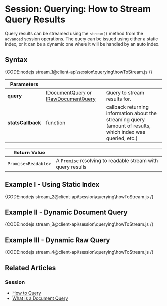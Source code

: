 # Session: Querying: How to Stream Query Results

Query results can be streamed using the `stream()` method from the `advanced` session operations. The query can be issued using either a static index, or it can be a dynamic one where it will be handled by an auto index.

## Syntax

{CODE:nodejs stream_1@client-api\session\querying\howToStream.js /}

| Parameters | | |
| ------------- | ------------- | ----- |
| **query** | [IDocumentQuery](../../../client-api/session/querying/how-to-query#session.advanced.documentquery) or [IRawDocumentQuery](../../../client-api/session/querying/how-to-query#session.advanced.rawquery) | Query to stream results for. |
| **statsCallback** | function | callback returning information about the streaming query (amount of results, which index was queried, etc.) |

| Return Value | |
| ------------- | ----- |
| `Promise<Readable>` | A `Promise` resolving to readable stream with query results |

## Example I - Using Static Index

{CODE:nodejs stream_2@client-api\session\querying\howToStream.js /}

## Example II - Dynamic Document Query

{CODE:nodejs stream_3@client-api\session\querying\howToStream.js /}

## Example III - Dynamic Raw Query

{CODE:nodejs stream_4@client-api\session\querying\howToStream.js /}

## Related Articles

### Session

- [How to Query](../../../client-api/session/querying/how-to-query)
- [What is a Document Query](../../../client-api/session/querying/document-query/what-is-document-query)
